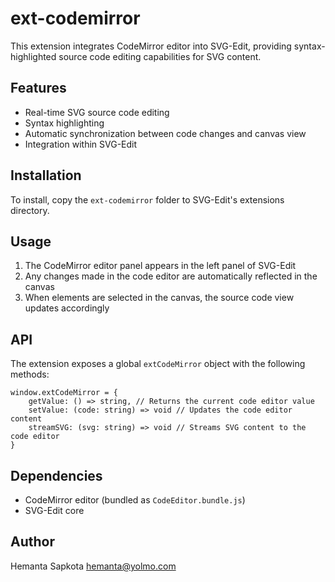 # ext-codemirror

This extension integrates CodeMirror editor into SVG-Edit, providing syntax-highlighted source code editing capabilities for SVG content.

## Features

- Real-time SVG source code editing
- Syntax highlighting
- Automatic synchronization between code changes and canvas view
- Integration within SVG-Edit

## Installation

To install, copy the `ext-codemirror` folder to SVG-Edit's extensions directory.

## Usage

1. The CodeMirror editor panel appears in the left panel of SVG-Edit
2. Any changes made in the code editor are automatically reflected in the canvas
3. When elements are selected in the canvas, the source code view updates accordingly

## API

The extension exposes a global `extCodeMirror` object with the following methods:

```
window.extCodeMirror = {
    getValue: () => string, // Returns the current code editor value
    setValue: (code: string) => void // Updates the code editor content
    streamSVG: (svg: string) => void // Streams SVG content to the code editor
}
```

## Dependencies

- CodeMirror editor (bundled as `CodeEditor.bundle.js`)
- SVG-Edit core

## Author

Hemanta Sapkota <hemanta@yolmo.com> 